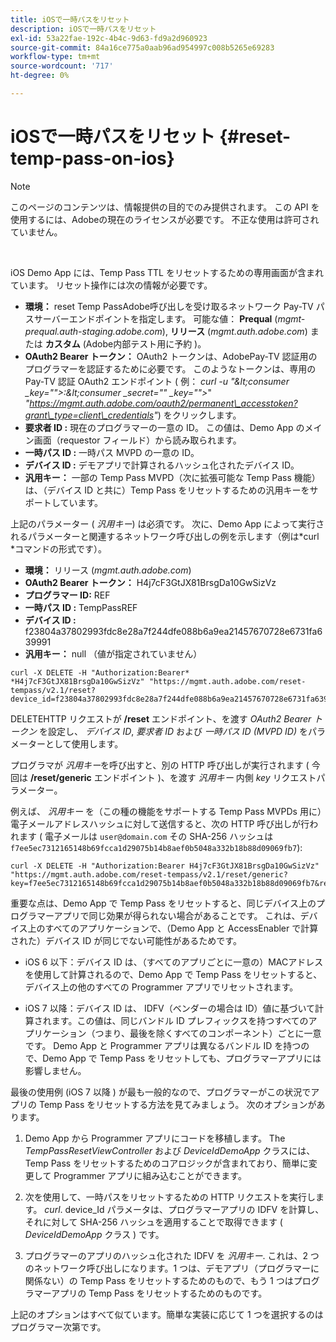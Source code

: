 ```yaml
---
title: iOSで一時パスをリセット
description: iOSで一時パスをリセット
exl-id: 53a22fae-192c-4b4c-9d63-fd9a2d960923
source-git-commit: 84a16ce775a0aab96ad954997c008b5265e69283
workflow-type: tm+mt
source-wordcount: '717'
ht-degree: 0%

---
```


# iOSで一時パスをリセット {#reset-temp-pass-on-ios}

>[!NOTE]
>
>このページのコンテンツは、情報提供の目的でのみ提供されます。 この API を使用するには、Adobeの現在のライセンスが必要です。 不正な使用は許可されていません。

</br>

iOS Demo App には、Temp Pass TTL をリセットするための専用画面が含まれています。 リセット操作には次の情報が必要です。

- **環境：** reset Temp PassAdobe呼び出しを受け取るネットワーク Pay-TV パスサーバーエンドポイントを指定します。 可能な値： **Prequal** (*mgmt-prequal.auth-staging.adobe.com*), **リリース** (*mgmt.auth.adobe.com*) または **カスタム** (Adobe内部テスト用に予約 )。
- **OAuth2 Bearer トークン：** OAuth2 トークンは、AdobePay-TV 認証用のプログラマーを認証するために必要です。 このようなトークンは、専用の Pay-TV 認証 OAuth2 エンドポイント ( 例： *curl -u &quot;\&lt;consumer _key=&quot;&quot;>:\&lt;consumer _secret=&quot;&quot; _key=&quot;&quot;>*&quot; *&quot;https://mgmt.auth.adobe.com/oauth2/permanent\_accesstoken?grant\_type=client\_credentials&quot;*) をクリックします。
- **要求者 ID :** 現在のプログラマーの一意の ID。 この値は、Demo App のメイン画面（requestor フィールド）から読み取られます。
- **一時パス ID :** 一時パス MVPD の一意の ID。
- **デバイス ID :** デモアプリで計算されるハッシュ化されたデバイス ID。
- **汎用キー：** 一部の Temp Pass MVPD（次に拡張可能な Temp Pass 機能）は、（デバイス ID と共に）Temp Pass をリセットするための汎用キーをサポートしています。

上記のパラメーター ( *汎用キー*) は必須です。 次に、Demo App によって実行されるパラメーターと関連するネットワーク呼び出しの例を示します（例は*curl *コマンドの形式です）。

- **環境：** リリース (*mgmt.auth.adobe.com*)
- **OAuth2 Bearer トークン：** H4j7cF3GtJX81BrsgDa10GwSizVz
- **プログラマー ID:** REF
- **一時パス ID :** TempPassREF
- **デバイス ID :** f23804a37802993fdc8e28a7f244dfe088b6a9ea21457670728e6731fa639991
- **汎用キー：** null （値が指定されていません）

```curl
curl -X DELETE -H "Authorization:Bearer* *H4j7cF3GtJX81BrsgDa10GwSizVz" "https://mgmt.auth.adobe.com/reset-tempass/v2.1/reset?device_id=f23804a37802993fdc8e28a7f244dfe088b6a9ea21457670728e6731fa639991&requestor_id=REF&mvpd_id=TempPassREF"
```

DELETEHTTP リクエストが **/reset** エンドポイント、を渡す *OAuth2 Bearer トークン* を設定し、 *デバイス ID*, *要求者 ID* および *一時パス ID (MVPD ID)* をパラメーターとして使用します。

プログラマが *汎用キー*&#x200B;を呼び出すと、別の HTTP 呼び出しが実行されます ( 今回は **/reset/generic** エンドポイント )、を渡す *汎用キー* 内側 *key* リクエストパラメーター。

例えば、 *汎用キー* を（この種の機能をサポートする Temp Pass MVPDs 用に）電子メールアドレスハッシュに対して送信すると、次の HTTP 呼び出しが行われます ( 電子メールは `user@domain.com` その SHA-256 ハッシュは `f7ee5ec7312165148b69fcca1d29075b14b8aef0b5048a332b18b88d09069fb7`):

```curl
curl -X DELETE -H "Authorization:Bearer H4j7cF3GtJX81BrsgDa10GwSizVz"
"https://mgmt.auth.adobe.com/reset-tempass/v2.1/reset/generic?key=f7ee5ec7312165148b69fcca1d29075b14b8aef0b5048a332b18b88d09069fb7&requestor_id=REF&mvpd_id=TempPassREF"
```

重要な点は、Demo App で Temp Pass をリセットすると、同じデバイス上のプログラマーアプリで同じ効果が得られない場合があることです。 これは、デバイス上のすべてのアプリケーションで、（Demo App と AccessEnabler で計算された）デバイス ID が同じでない可能性があるためです。

- iOS 6 以下：デバイス ID は、（すべてのアプリごとに一意の）MACアドレスを使用して計算されるので、Demo App で Temp Pass をリセットすると、デバイス上の他のすべての Programmer アプリでリセットされます。

- iOS 7 以降：デバイス ID は、 IDFV（ベンダーの場合は ID）値に基づいて計算されます。この値は、同じバンドル ID プレフィックスを持つすべてのアプリケーション（つまり、最後を除くすべてのコンポーネント）ごとに一意です。 Demo App と Programmer アプリは異なるバンドル ID を持つので、Demo App で Temp Pass をリセットしても、プログラマーアプリには影響しません。

最後の使用例 (iOS 7 以降 ) が最も一般的なので、プログラマーがこの状況でアプリの Temp Pass をリセットする方法を見てみましょう。 次のオプションがあります。

1. Demo App から Programmer アプリにコードを移植します。 The *TempPassResetViewController* および *DeviceIdDemoApp* クラスには、Temp Pass をリセットするためのコアロジックが含まれており、簡単に変更して Programmer アプリに組み込むことができます。

1. 次を使用して、一時パスをリセットするための HTTP リクエストを実行します。 *curl*. device\_Id パラメータは、プログラマーアプリの IDFV を計算し、それに対して SHA-256 ハッシュを適用することで取得できます ( *DeviceIdDemoApp* クラス ) です。

1. プログラマーのアプリのハッシュ化された IDFV を *汎用キー*. これは、2 つのネットワーク呼び出しになります。1 つは、デモアプリ（プログラマーに関係ない）の Temp Pass をリセットするためのもので、もう 1 つはプログラマーアプリの Temp Pass をリセットするためのものです。

上記のオプションはすべて似ています。簡単な実装に応じて 1 つを選択するのはプログラマー次第です。
